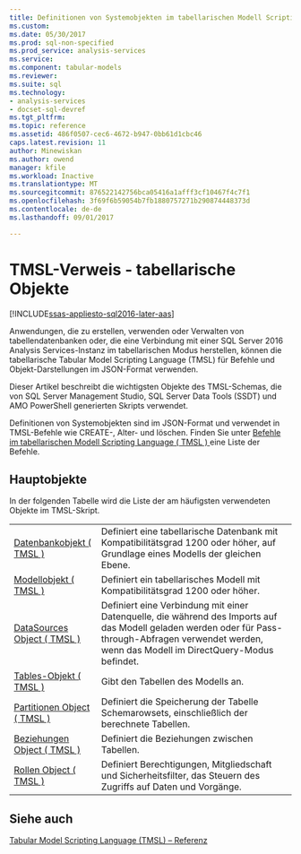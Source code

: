 ```yaml
---
title: Definitionen von Systemobjekten im tabellarischen Modell Scripting Language (TMSL) | Microsoft Docs
ms.custom: 
ms.date: 05/30/2017
ms.prod: sql-non-specified
ms.prod_service: analysis-services
ms.service: 
ms.component: tabular-models
ms.reviewer: 
ms.suite: sql
ms.technology:
- analysis-services
- docset-sql-devref
ms.tgt_pltfrm: 
ms.topic: reference
ms.assetid: 486f0507-cec6-4672-b947-0bb61d1cbc46
caps.latest.revision: 11
author: Minewiskan
ms.author: owend
manager: kfile
ms.workload: Inactive
ms.translationtype: MT
ms.sourcegitcommit: 876522142756bca05416a1afff3cf10467f4c7f1
ms.openlocfilehash: 3f69f6b59054b7fb1880757271b290874448373d
ms.contentlocale: de-de
ms.lasthandoff: 09/01/2017

---
```

# <a name="tmsl-reference---tabular-objects"></a>TMSL-Verweis - tabellarische Objekte

[!INCLUDE[ssas-appliesto-sql2016-later-aas](../../includes/ssas-appliesto-sql2016-later-aas.md)]

  Anwendungen, die zu erstellen, verwenden oder Verwalten von tabellendatenbanken oder, die eine Verbindung mit einer SQL Server 2016 Analysis Services-Instanz im tabellarischen Modus herstellen, können die tabellarische Tabular Model Scripting Language (TMSL) für Befehle und Objekt-Darstellungen im JSON-Format verwenden.  
  
 Dieser Artikel beschreibt die wichtigsten Objekte des TMSL-Schemas, die von SQL Server Management Studio, SQL Server Data Tools (SSDT) und AMO PowerShell generierten Skripts verwendet.  
  
 Definitionen von Systemobjekten sind im JSON-Format und verwendet in TMSL-Befehle wie CREATE-, Alter- und löschen. Finden Sie unter [Befehle im tabellarischen Modell Scripting Language &#40; TMSL &#41; ](../../analysis-services/tabular-models-scripting-language-commands/tmsl-reference-commands.md) eine Liste der Befehle.  
  
## <a name="main-objects"></a>Hauptobjekte  
 In der folgenden Tabelle wird die Liste der am häufigsten verwendeten Objekte im TMSL-Skript.  
  
|||  
|-|-|  
|[Datenbankobjekt &#40; TMSL &#41;](../../analysis-services/tabular-models-scripting-language-objects/database-object-tmsl.md)|Definiert eine tabellarische Datenbank mit Kompatibilitätsgrad 1200 oder höher, auf Grundlage eines Modells der gleichen Ebene.|  
|[Modellobjekt &#40; TMSL &#41;](../../analysis-services/tabular-models-scripting-language-objects/model-object-tmsl.md)|Definiert ein tabellarisches Modell mit Kompatibilitätsgrad 1200 oder höher.|  
|[DataSources Object &#40; TMSL &#41;](../../analysis-services/tabular-models-scripting-language-objects/datasources-object-tmsl.md)|Definiert eine Verbindung mit einer Datenquelle, die während des Imports auf das Modell geladen werden oder für Pass-through-Abfragen verwendet werden, wenn das Modell im DirectQuery-Modus befindet.|  
|[Tables-Objekt &#40; TMSL &#41;](../../analysis-services/tabular-models-scripting-language-objects/tables-object-tmsl.md)|Gibt den Tabellen des Modells an.|  
|[Partitionen Object &#40; TMSL &#41;](../../analysis-services/tabular-models-scripting-language-objects/partitions-object-tmsl.md)|Definiert die Speicherung der Tabelle Schemarowsets, einschließlich der berechnete Tabellen.|  
|[Beziehungen Object &#40; TMSL &#41;](../../analysis-services/tabular-models-scripting-language-objects/relationships-object-tmsl.md)|Definiert die Beziehungen zwischen Tabellen.|  
|[Rollen Object &#40; TMSL &#41;](../../analysis-services/tabular-models-scripting-language-objects/roles-object-tmsl.md)|Definiert Berechtigungen, Mitgliedschaft und Sicherheitsfilter, das Steuern des Zugriffs auf Daten und Vorgänge.|  
  
## <a name="see-also"></a>Siehe auch  
 [Tabular Model Scripting Language &#40;TMSL&#41; – Referenz](../../analysis-services/tabular-model-scripting-language-tmsl-reference.md)  
  
  

